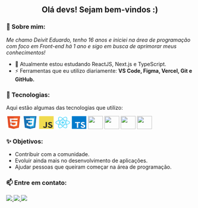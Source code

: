 <h2 align='center'>
  Olá devs! Sejam bem-vindos :)
</h2>

### 🖖 Sobre mim:

<p><em>Me chamo Deivit Eduardo, tenho 16 anos e iniciei na área de programação com foco em Front-end há 1 ano e sigo em busca de aprimorar meus conhecimentos!</em></p>

- 🚀 Atualmente estou estudando ReactJS, Next.js e TypeScript.
- ⚡ Ferramentas que eu utilizo diariamente: **VS Code, Figma, Vercel, Git e GitHub.**

### 🧪 Tecnologias:

Aqui estão algumas das tecnologias que utilizo:

<div>
  <img align="center" alt="" title="HTML" height="35" width="40" src="https://raw.githubusercontent.com/devicons/devicon/master/icons/html5/html5-original.svg">
  <img align="center" alt="" title="CSS" height="35" width="40" src="https://raw.githubusercontent.com/devicons/devicon/master/icons/css3/css3-original.svg">
  <img align="center" alt="" title="JavaScript" height="35" width="40" src="https://raw.githubusercontent.com/devicons/devicon/master/icons/javascript/javascript-original.svg">
  <img align="center" alt="" title="ReactJS" height="35" width="40" src="https://raw.githubusercontent.com/devicons/devicon/master/icons/react/react-original.svg">
  <img align="center" alt="" title="TypeScript" height="35" width="40" src="https://raw.githubusercontent.com/devicons/devicon/master/icons/typescript/typescript-original.svg">
  <img align="center" alt="" title="Next.js" height="35" width="40" src="https://skillicons.dev/icons?i=nextjs">
    <img align="center" alt="" title="TailwindCSS" height="35" width="40" src="https://skillicons.dev/icons?i=tailwindcss">
   <img align="center" alt="" title="Sass" height="35" width="40" src="https://skillicons.dev/icons?i=sass">
  <img align="center" alt="" title="Styled Components" height="35" width="40" src="https://skillicons.dev/icons?i=styledcomponents">
</div>

### ✨ Objetivos:

- Contribuir com a comunidade.
- Evoluir ainda mais no desenvolvimento de aplicações.
- Ajudar pessoas que queiram começar na área de programação.

### 📫 Entre em contato:

<a href="https://www.linkedin.com/in/deivit-eduardo" alt="Linkedin">
  <img src="https://img.shields.io/badge/-Linkedin-070A1C?style=for-the-badge&logo=Linkedin&logoColor=F50057&link=https://www.linkedin.com/in/deivit-eduardo"/>
</a>

<a href="mailto:deiviteduardo87@gmail.com" alt="Gmail">
  <img src="https://img.shields.io/badge/-Gmail-070A1C?style=for-the-badge&logo=Gmail&logoColor=F50057&link=mailto:eduardoalmeida5547@gmail.com"/>
</a>

<a href="https://www.instagram.com/xeduardozz_" alt="Instagram">
  <img src="https://img.shields.io/badge/-Instagram-070A1C?style=for-the-badge&logo=Instagram&logoColor=F50057&link=https://www.instagram.com/xeduardozz_"/>
</a>
